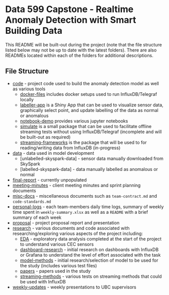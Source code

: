 # Data 599 Capstone - Realtime Anomaly Detection with Smart Building Data

This README will be built-out during the project (note that the file structure listed below may not be up to date with the latest folders). There are also READMEs located within each of the folders for additional descriptions.
## File Structure

- [code](code/) - project code used to build the anomaly detection model as well as various tools
    - [docker-files](code/docker-files/) includes docker setups used to run InfluxDB/Telegraf locally
    - [labeller-app](code/labeller-app/) is a Shiny App that can be used to visualize sensor data, graphically select point, and update labelling of the data as normal or anomalous
    - [notebook-demo](code/notebook-demo/) provides various jupyter notebooks
    - [simulate](code/simulate/) is a small package that can be used to facilitate offline streaming tests without using InfluxDB/Telegraf (incomplete and will be built-out as required)
    - [streaming-frameworks](code/streaming-frameworks/) is the package that will be used to for reading/writing data from InfluxDB (in-progress)
- [data](data/) - data used in model development
    - [unlabelled-skyspark-data] - sensor data manually downloaded from SkySpark
    - [labelled-skyspark-data] - data manually labelled as anomalous or normal
- [final-report](final-report) - currently unpopulated
- [meeting-minutes](meeting-minutes/) - client meeting minutes and sprint planning documents
- [misc-docs](misc-docs/) - miscellaneous documents such as `team-contract.md` and `code-standards.md`
- [personal-logs](personal-logs/) - each team-members daily time logs, summary of weekly time spent in `weekly-summary.xlsx` as well as a `README` with a brief summary of each week
- [proposal](proposal/) - project proposal report and presentation
- [research](research/) - various documents and code associated with researching/exploring various aspects of the project including:
    - [EDA](research/EDA/) - exploratory data analysis completed at the start of the project to understand various CEC sensors
    - [dashboard-research](research/dashboard-research.md) - initial research on dashboards with InfluxDB or Grafana to understand the level of effort associated with the task
    - [model-methods](research/model-methods/) - initial research/selection of model to be used for the study (includes various test files)
    - [papers](research/papers/) - papers used in the study
    - [streaming-methods](research/streaming-methods/) - various tests on streaming methods that could be used with InfluxDB
- [weekly-updates](weekly-updates/) - weekly presentations to UBC supervisors

